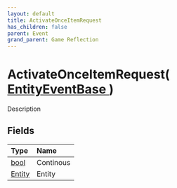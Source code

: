 ```yaml
---
layout: default
title: ActivateOnceItemRequest
has_children: false
parent: Event
grand_parent: Game Reflection
---
```

# ActivateOnceItemRequest( [ EntityEventBase ](/docs/game-reflection/events/entity_event_base) )
Description 

## Fields

| Type | Name |
|:-------------|:--------------|
| [bool](/docs/game-reflection/components/bool) | Continous |
| [Entity](/docs/game-reflection/classes/entity) | Entity |

